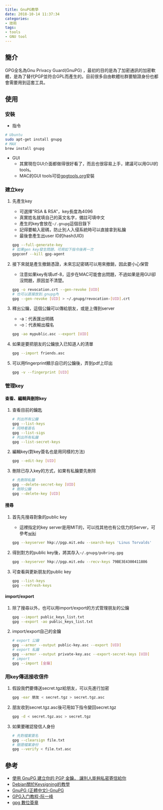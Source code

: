 ```yaml
---
title: GnuPG教學
date: 2018-10-14 11:37:34
categories:
- 技術
tags:
- tools
- GNU tool
---
```

## 簡介

GPG全名為Gnu Privacy Guard(GnuPG) ，最初的目的是為了加密通訊的加密軟體，是為了替代PGP並符合GPL而產生的。目前很多自由軟體社群要驗證身份也都會需要用到這套工具。

## 使用

### 安裝

* 指令

```bash
# Ubuntu
sudo apt-get install gnupg
# MAX
brew install gnupg
```

* GUI
  * 其實現在GUI介面都做得很好看了，而且也很容易上手，建議可以用GUI的tools。
  * MAC的GUI tools可從[gpgtools.org](https://gpgtools.org/gpgsuite.html)安裝

### 建立key

1. 先產生key
   * 可選擇"RSA & RSA"，key長度為4096
   * 真實姓名就填自己的英文名字，備註可填中文
   * 產生的key會放在`~/.gnupg`這個目錄下
   * 記得要輸入密碼，防止別人入侵系統時可以直接拿到私鑰
   * 最後會產生出user ID的hash(UID)

   ```bash
   gpg --full-generate-key
   # 如果gen key發生問題，可用如下指令後再一次
   gpgconf --kill gpg-agent
   ```

2. 接下來就是產生撤銷憑證，未來忘記密碼可以用來撤銷，因此要小心保管
   * 注意如果key有填utf-8，這步在MAC可能會出問題，不過如果是用GUI卻沒問題，原因並不清楚。

   ```bash
   gpg -o revocation.crt --gen-revoke [UID]
   # 也可以直接放到.gnupg內
   gpg --gen-revoke [UID] > ~/.gnupg/revocation-[UID].crt
   ```

3. 釋出公鑰，這個公鑰可以傳給朋友，或是上傳到server
   * -a：代表匯出明碼
   * -o：代表輸出檔名

   ```bash
   gpg -ao mypublic.asc --export [UID]
   ```

4. 如果是要把朋友的公鑰放入已知道人的清單

   ```bash
   gpg --import friends.asc
   ```

5. 可以用fingerprint顯示自已的公鑰後，弄到pdf上印出

   ```bash
   gpg -v --fingerprint [UID]
   ```

### 管理key

#### 查看、編輯與刪除key

1. 查看目前的鑰匙

   ```bash
   # 列出所有公鑰
   gpg --list-keys
   # 同時看簽名
   gpg --list-sigs
   # 列出所有私鑰
   gpg --list-secret-keys
   ```

2. 編輯key(對key簽名也是用同樣的方法)

   ```bash
   gpg --edit-key [UID]
   ```

3. 刪除已存入key的方式，如果有私鑰要先刪除

   ```bash
   # 先刪除私鑰
   gpg --delete-secret-key [UID]
   # 刪除公鑰
   gpg --delete-key [UID]
   ```

#### 搜尋

1. 首先先搜尋對象的public key
   * 這裡指定的key server是用MIT的，可以找其他也有公信力的Server，可參考[wiki](https://en.wikipedia.org/wiki/Key_server_(cryptographic))

   ```bash
   gpg --keyserver hkp://pgp.mit.edu --search-keys 'Linus Torvalds'
   ```

2. 得到對方的public key後，將其存入`~/.gnupg/pubring.gpg`

   ```bash
   gpg --keyserver hkp://pgp.mit.edu --recv-keys 79BE3E4300411886
   ```

3. 可查看與更新朋友的public key

   ```bash
   gpg --list-keys
   gpg --refresh-keys
   ```

#### import/export

1. 除了搜尋以外，也可以用import/export的方式管理朋友的公鑰

   ```bash
   gpg --import public_keys_list.txt
   gpg --export -ao public_keys_list.txt
   ```

2. import/export自己的金鑰

   ```bash
   # export 公鑰
   gpg --armor --output public-key.asc --export [UID]
   # export 私鑰
   gpg --armor --output private-key.asc --export-secret-keys [UID]
   # import
   gpg --import [金鑰]
   ```

### 用key傳送接收信件

1. 假設我們要傳送secret.tgz給朋友，可以先進行加密

   ```bash
   gpg -ear 朋友 < secret.tgz > secret.tgz.asc
   ```

2. 朋友收到secret.tgz.asc後可用如下指令變回secret.tgz

   ```bash
   gpg -d < secret.tgz.asc > secret.tgz
   ```

3. 如果要確認發信人身份

   ```bash
   # 先對檔案簽名
   gpg --clearsign file.txt
   # 驗證檔案身份
   gpg --verify < file.txt.asc
   ```

## 參考

* [使用 GnuPG 建立你的 PGP 金鑰， 讓別人能夠私密寄信給你](https://newtoypia.blogspot.com/2013/12/gnupg-pgp.html)
* [Debian關於Keysigning的教學](https://wiki.debian.org/Keysigning)
* [GnuPG (正體中文)-GnuPG](https://wiki.archlinux.org/index.php/GnuPG_(%E6%AD%A3%E9%AB%94%E4%B8%AD%E6%96%87))
* [GPG入门教程-阮一峰](http://www.ruanyifeng.com/blog/2013/07/gpg.html)
* [gpg 數位簽章](http://egret-bunjinw.blogspot.com/2013/08/gpg.html)
